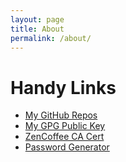 ```yaml
---
layout: page
title: About
permalink: /about/
---
```


# Handy Links

* [My GitHub Repos](https://github.com/jmyoung/zencoding-blog)
* [My GPG Public Key](https://sks-keyservers.net/pks/lookup?op=get&search=0xd5373afab918116c)
* [ZenCoffee CA Cert](https://s3.amazonaws.com/coding.zencoffee.org/ca.zencoffee.org.pem)
* [Password Generator](/passwordgenerator)